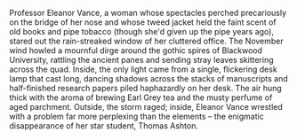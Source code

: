 Professor Eleanor Vance, a woman whose spectacles perched precariously on the bridge of her nose and whose tweed jacket held the faint scent of old books and pipe tobacco (though she'd given up the pipe years ago), stared out the rain-streaked window of her cluttered office.  The November wind howled a mournful dirge around the gothic spires of Blackwood University, rattling the ancient panes and sending stray leaves skittering across the quad.  Inside, the only light came from a single, flickering desk lamp that cast long, dancing shadows across the stacks of manuscripts and half-finished research papers piled haphazardly on her desk.  The air hung thick with the aroma of brewing Earl Grey tea and the musty perfume of aged parchment.  Outside, the storm raged; inside, Eleanor Vance wrestled with a problem far more perplexing than the elements – the enigmatic disappearance of her star student, Thomas Ashton.
